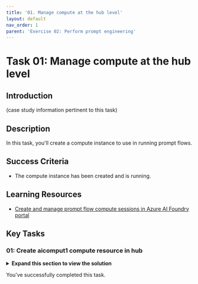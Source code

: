 ```yaml
---
title: '01. Manage compute at the hub level'
layout: default
nav_order: 1
parent: 'Exercise 02: Perform prompt engineering'
---
```


# Task 01: Manage compute at the hub level 

## Introduction

(case study information pertinent to this task)

## Description

In this task, you'll create a compute instance to use in running prompt flows.

## Success Criteria

- The compute instance has been created and is running.

## Learning Resources

- [Create and manage prompt flow compute sessions in Azure AI Foundry portal](https://learn.microsoft.com/en-us/azure/ai-studio/how-to/create-manage-compute-session)

## Key Tasks

### 01: Create aicomput1 compute resource in hub

<details markdown="block">
  <summary><strong>Expand this section to view the solution</strong></summary>

1. From the **Azure AI Foundry Management center**, select **Compute** under the **Hub** section from the left menu.

    ![nzr5fhnb.jpg](../media/nzr5fhnb.jpg)

1. From the **Manage compute resources in this hub** page, select **+ New**.

    {: .important }
    > A compute instance is a virtual machine that is used to run prompt flows within projects. It’s created at the hub level and accessible by any projects with proper permissions.

1. Name the compute instance **aicompute1**, leave the other settings as default,  then select **Review + Create**.

    ![hiakujce.jpg](../media/hiakujce.jpg)

1. Once the compute instance is created, it should show a status of **Running**. 

    {: .important }
    > The compute instance will be used later to run prompt flows.

</details>

You’ve successfully completed this task.

